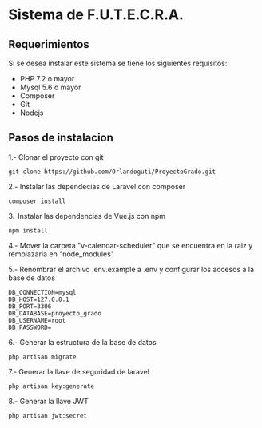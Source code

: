 # Sistema de F.U.T.E.C.R.A.
## Requerimientos

Si se desea instalar este sistema se tiene los siguientes requisitos:
- PHP 7.2 o mayor
- Mysql 5.6 o mayor
- Composer
- Git
- Nodejs

## Pasos de instalacion

1.- Clonar el proyecto con git

`git clone https://github.com/Orlandoguti/ProyectoGrado.git`

2.- Instalar las dependecias de Laravel con composer

`composer install`

3.-Instalar las dependencias de Vue.js con npm

`npm install`

4.- Mover la carpeta "v-calendar-scheduler" que se encuentra en la raiz y remplazarla en "node_modules"

5.- Renombrar el archivo .env.example a .env y configurar los accesos a la base de datos

	DB_CONNECTION=mysql
    DB_HOST=127.0.0.1
    DB_PORT=3306
    DB_DATABASE=proyecto_grado
    DB_USERNAME=root
    DB_PASSWORD=

6.- Generar la estructura de la base de datos

`php artisan migrate`

7.- Generar la llave de seguridad de laravel

`php artisan key:generate`

8.- Generar la llave JWT

`php artisan jwt:secret`
